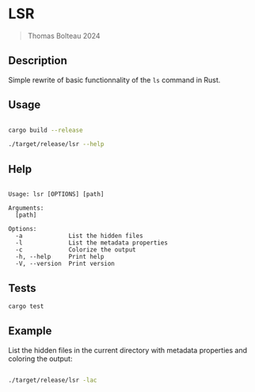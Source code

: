 # LSR
> Thomas Bolteau 2024

## Description

Simple rewrite of basic functionnality of the `ls` command in Rust.

## Usage

```bash

cargo build --release

./target/release/lsr --help

```

## Help

```text

Usage: lsr [OPTIONS] [path]

Arguments:
  [path]

Options:
  -a             List the hidden files
  -l             List the metadata properties
  -c             Colorize the output
  -h, --help     Print help
  -V, --version  Print version

```

## Tests

```bash
cargo test
```

## Example

List the hidden files in the current directory with metadata properties and coloring the output:

```bash

./target/release/lsr -lac

```
